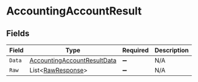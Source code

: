 # AccountingAccountResult


## Fields

| Field                                                                                 | Type                                                                                  | Required                                                                              | Description                                                                           |
| ------------------------------------------------------------------------------------- | ------------------------------------------------------------------------------------- | ------------------------------------------------------------------------------------- | ------------------------------------------------------------------------------------- |
| `Data`                                                                                | [AccountingAccountResultData](../../Models/Components/AccountingAccountResultData.md) | :heavy_minus_sign:                                                                    | N/A                                                                                   |
| `Raw`                                                                                 | List<[RawResponse](../../Models/Components/RawResponse.md)>                           | :heavy_minus_sign:                                                                    | N/A                                                                                   |